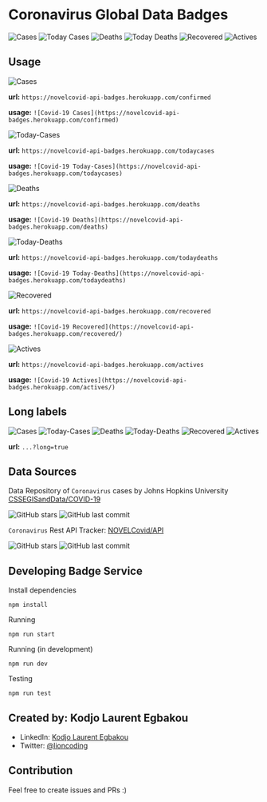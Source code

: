 # Coronavirus Global Data Badges
![Cases](https://novelcovid-api-badges.herokuapp.com/confirmed) ![Today Cases](https://novelcovid-api-badges.herokuapp.com/todaycases) ![Deaths](https://novelcovid-api-badges.herokuapp.com/deaths) ![Today Deaths](https://novelcovid-api-badges.herokuapp.com/todaydeaths) ![Recovered](https://novelcovid-api-badges.herokuapp.com/recovered) ![Actives](https://novelcovid-api-badges.herokuapp.com/actives)

## Usage
![Cases](https://novelcovid-api-badges.herokuapp.com/confirmed)

**url:** `https://novelcovid-api-badges.herokuapp.com/confirmed`

**usage:** `![Covid-19 Cases](https://novelcovid-api-badges.herokuapp.com/confirmed)`


![Today-Cases](https://novelcovid-api-badges.herokuapp.com/todaycases)

**url:** `https://novelcovid-api-badges.herokuapp.com/todaycases`

**usage:** `![Covid-19 Today-Cases](https://novelcovid-api-badges.herokuapp.com/todaycases)`


![Deaths](https://novelcovid-api-badges.herokuapp.com/deaths)

**url:** `https://novelcovid-api-badges.herokuapp.com/deaths`

**usage:** `![Covid-19 Deaths](https://novelcovid-api-badges.herokuapp.com/deaths)`


![Today-Deaths](https://novelcovid-api-badges.herokuapp.com/todaydeaths)

**url:** `https://novelcovid-api-badges.herokuapp.com/todaydeaths`

**usage:** `![Covid-19 Today-Deaths](https://novelcovid-api-badges.herokuapp.com/todaydeaths)`


![Recovered](https://novelcovid-api-badges.herokuapp.com/recovered)

**url:** `https://novelcovid-api-badges.herokuapp.com/recovered`

**usage:** `![Covid-19 Recovered](https://novelcovid-api-badges.herokuapp.com/recovered/)`

![Actives](https://novelcovid-api-badges.herokuapp.com/actives)

**url:** `https://novelcovid-api-badges.herokuapp.com/actives`

**usage:** `![Covid-19 Actives](https://novelcovid-api-badges.herokuapp.com/actives/)`


## Long labels
![Cases](https://novelcovid-api-badges.herokuapp.com/confirmed?long=true)
![Today-Cases](https://novelcovid-api-badges.herokuapp.com/todaycases?long=true)
![Deaths](https://novelcovid-api-badges.herokuapp.com/deaths?long=true)
![Today-Deaths](https://novelcovid-api-badges.herokuapp.com/todaydeaths?long=true)
![Recovered](https://novelcovid-api-badges.herokuapp.com/recovered?long=true)
![Actives](https://novelcovid-api-badges.herokuapp.com/actives?long=true)

**url:** `...?long=true`

## Data Sources

Data Repository of `Coronavirus` cases by Johns Hopkins University [CSSEGISandData/COVID-19](https://github.com/CSSEGISandData/COVID-19)

![GitHub stars](https://img.shields.io/github/stars/CSSEGISandData/COVID-19)
![GitHub last commit](https://img.shields.io/github/last-commit/CSSEGISandData/COVID-19)

`Coronavirus` Rest API Tracker: [NOVELCovid/API](https://github.com/NOVELCovid/API)

![GitHub stars](https://img.shields.io/github/stars/NovelCOVID/API)
![GitHub last commit](https://img.shields.io/github/last-commit/NovelCOVID/API)

## Developing Badge Service

Install dependencies

```shell
npm install
```

Running

```shell
npm run start
```

Running (in development)

```shell
npm run dev
```

Testing

```shell
npm run test
```



## Created by: Kodjo Laurent Egbakou

- LinkedIn: [Kodjo Laurent Egbakou](https://www.linkedin.com/in/laurentegbakou/)
- Twitter: [@lioncoding](https://twitter.com/lioncoding)

## Contribution

Feel free to create issues and PRs :)

